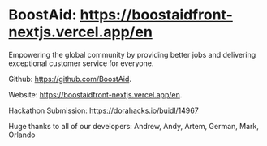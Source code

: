 # BoostAid: https://boostaidfront-nextjs.vercel.app/en
Empowering the global community by providing better jobs and delivering exceptional customer service for everyone. 

Github: https://github.com/BoostAid. 

Website: https://boostaidfront-nextjs.vercel.app/en. 

Hackathon Submission: https://dorahacks.io/buidl/14967

Huge thanks to all of our developers: Andrew, Andy, Artem, German, Mark, Orlando
